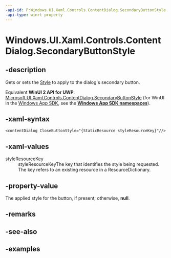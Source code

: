 ```yaml
---
-api-id: P:Windows.UI.Xaml.Controls.ContentDialog.SecondaryButtonStyle
-api-type: winrt property
---
```


<!-- Property syntax.
public Style SecondaryButtonStyle { get;  set; }
-->

# Windows.UI.Xaml.Controls.ContentDialog.SecondaryButtonStyle

## -description
Gets or sets the [Style](./../windows.ui.xaml/style.md) to apply to the dialog's secondary button. 

Equivalent **WinUI 2 API for UWP**: [Microsoft.UI.Xaml.Controls.ContentDialog.SecondaryButtonStyle](/windows/winui/api/microsoft.ui.xaml.controls.contentdialog.secondarybuttonstyle) (for WinUI in the [Windows App SDK](/windows/apps/windows-app-sdk/), see the **[Windows App SDK namespaces](/windows/windows-app-sdk/api/winrt/)**).

## -xaml-syntax
```xaml
<contentDialog CloseButtonStyle="{StaticResource styleResourceKey}"//>
```

## -xaml-values
<dl><dt>styleResourceKey</dt><dd>styleResourceKeyThe key that identifies the style being requested. The key refers to an existing resource in a ResourceDictionary.</dd>
</dl>

## -property-value
The applied style for the button, if present; otherwise, **null**. 

## -remarks

## -see-also

## -examples

